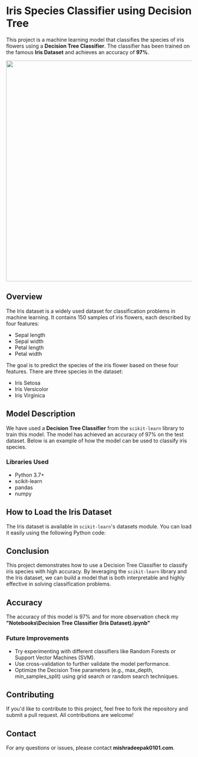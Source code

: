 <h1>Iris Species Classifier using Decision Tree</h1>

<p>This project is a machine learning model that classifies the species of iris flowers using a <strong>Decision Tree Classifier</strong>. The classifier has been trained on the famous <strong>Iris Dataset</strong> and achieves an accuracy of <strong>97%</strong>.</p>

<img src="image.png"  width="1000" height="600">
<h2>Overview</h2>
<p>The Iris dataset is a widely used dataset for classification problems in machine learning. It contains 150 samples of iris flowers, each described by four features:</p>
<ul>
    <li>Sepal length</li>
    <li>Sepal width</li>
    <li>Petal length</li>
    <li>Petal width</li>
</ul>
<p>The goal is to predict the species of the iris flower based on these four features. There are three species in the dataset:</p>
<ul>
    <li>Iris Setosa</li>
    <li>Iris Versicolor</li>
    <li>Iris Virginica</li>
</ul>

<h2>Model Description</h2>
<p>We have used a <strong>Decision Tree Classifier</strong> from the <code>scikit-learn</code> library to train this model. The model has achieved an accuracy of 97% on the test dataset. Below is an example of how the model can be used to classify iris species.</p>

<h3>Libraries Used</h3>
<ul>
    <li>Python 3.7+</li>
    <li>scikit-learn</li>
    <li>pandas</li>
    <li>numpy</li>
</ul>

<h2>How to Load the Iris Dataset</h2>
<p>The Iris dataset is available in <code>scikit-learn</code>'s datasets module. You can load it easily using the following Python code:</p>
<h2>Conclusion</h2>
<p>This project demonstrates how to use a Decision Tree Classifier to classify iris species with high accuracy. By leveraging the <code>scikit-learn</code> library and the Iris dataset, we can build a model that is both interpretable and highly effective in solving classification problems.</p>

<h2>Accuracy</h2>
    <p>The accuracy of this model is 97% and for more observation check my <strong>"Notebooks\Decision Tree Classifier (Iris Dataset).ipynb" </strong></p>

<h3>Future Improvements</h3>
<ul>
    <li>Try experimenting with different classifiers like Random Forests or Support Vector Machines (SVM).</li>
    <li>Use cross-validation to further validate the model performance.</li>
    <li>Optimize the Decision Tree parameters (e.g., max_depth, min_samples_split) using grid search or random search techniques.</li>
</ul>

<h2>Contributing</h2>
    <p>If you'd like to contribute to this project, feel free to fork the repository and submit a pull request. All contributions are welcome!</p>

   

<h2>Contact</h2>
    <p>For any questions or issues, please contact <strong>mishradeepak0101.com</strong>.</p>